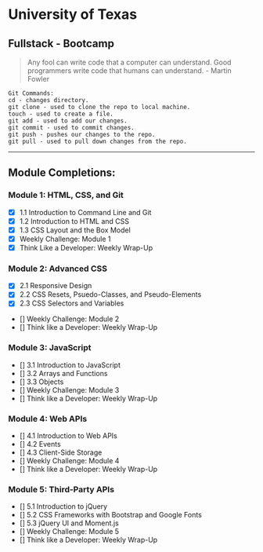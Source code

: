 # University of Texas 
## Fullstack - Bootcamp

> Any fool can write code that a computer can understand. Good programmers write code that humans can understand. - Martin Fowler

```
Git Commands:
cd - changes directory.
git clone - used to clone the repo to local machine.
touch - used to create a file.
git add - used to add our changes.
git commit - used to commit changes.
git push - pushes our changes to the repo.
git pull - used to pull down changes from the repo.
```
---

## Module Completions:

### Module 1: HTML, CSS, and Git
- [x] 1.1 Introduction to Command Line and Git
- [x] 1.2 Introduction to HTML and CSS
- [x] 1.3 CSS Layout and the Box Model
- [x] Weekly Challenge: Module 1
- [x] Think Like a Developer: Weekly Wrap-Up

### Module 2: Advanced CSS
- [x] 2.1 Responsive Design
- [x] 2.2 CSS Resets, Psuedo-Classes, and Pseudo-Elements
- [x] 2.3 CSS Selectors and Variables
- [] Weekly Challenge: Module 2
- [] Think like a Developer: Weekly Wrap-Up

### Module 3: JavaScript
- [] 3.1 Introduction to JavaScript
- [] 3.2 Arrays and Functions
- [] 3.3 Objects
- [] Weekly Challenge: Module 3
- [] Think like a Developer: Weekly Wrap-Up

### Module 4: Web APIs
- [] 4.1 Introduction to Web APIs
- [] 4.2 Events
- [] 4.3 Client-Side Storage
- [] Weekly Challenge: Module 4
- [] Think like a Developer: Weekly Wrap-Up

### Module 5: Third-Party APIs
- [] 5.1 Introduction to jQuery
- [] 5.2 CSS Frameworks with Bootstrap and Google Fonts
- [] 5.3 jQuery UI and Moment.js
- [] Weekly Challenge: Module 5
- [] Think like a Developer: Weekly Wrap-Up
